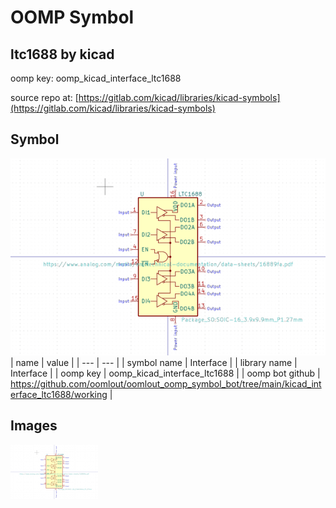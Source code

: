 # OOMP Symbol  
## ltc1688  by kicad  
  
oomp key: oomp_kicad_interface_ltc1688  
  
source repo at: [https://gitlab.com/kicad/libraries/kicad-symbols](https://gitlab.com/kicad/libraries/kicad-symbols)  
## Symbol  
  
[![working.png](working_600.png)](working.png)  
| name | value | 
| --- | --- | 
| symbol name | Interface | 
| library name | Interface | 
| oomp key | oomp_kicad_interface_ltc1688 | 
| oomp bot github | https://github.com/oomlout/oomlout_oomp_symbol_bot/tree/main/kicad_interface_ltc1688/working | 
## Images  
  
[![working.png](working_140.png)](working.png)  
